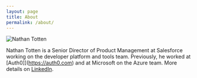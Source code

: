 ```yaml
---
layout: page
title: About
permalink: /about/
---
```


<div class="profile">
  <img alt="Nathan Totten" src="https://secure.gravatar.com/avatar/d48b998c2dce49ca309710eba498c562.png?s=180" />
</div>

Nathan Totten is a Senior Director of Product Management at Salesforce working on the developer platform and tools team. Previously, he worked at [Auth0]](https://auth0.com) and at Microsoft on the Azure team. More details on [LinkedIn](https://www.linkedin.com/in/nathantotten).
